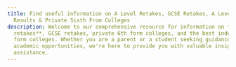 ```yaml
---
title: Find useful information on A Level Retakes, GCSE Retakes, A Level
  Results & Private Sixth From Colleges
description: Welcome to our comprehensive resource for information on **A-level
  retakes**, GCSE retakes, private 6th form colleges, and the best independent 6th
  form colleges. Whether you are a parent or a student seeking guidance on
  academic opportunities, we're here to provide you with valuable insights and
  assistance.
---
```

